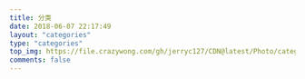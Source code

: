 ```yaml
---
title: 分类
date: 2018-06-07 22:17:49
layout: "categories"
type: "categories"
top_img: https://file.crazywong.com/gh/jerryc127/CDN@latest/Photo/categories.jpg
comments: false
---
```

